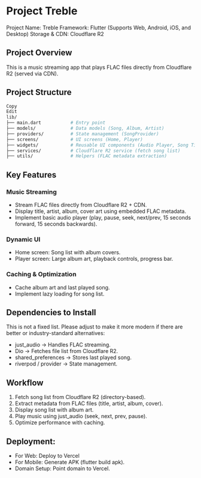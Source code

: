 # Project Treble

Project Name: Treble
Framework: Flutter (Supports Web, Android, iOS, and Desktop)
Storage & CDN: Cloudflare R2

## Project Overview
This is a music streaming app that plays FLAC files directly from Cloudflare R2 (served via CDN).

## Project Structure
```bash
Copy
Edit
lib/
├── main.dart           # Entry point
├── models/             # Data models (Song, Album, Artist)
├── providers/          # State management (SongProvider)
├── screens/            # UI screens (Home, Player)
├── widgets/            # Reusable UI components (Audio Player, Song Tile)
├── services/           # Cloudflare R2 service (fetch song list)
├── utils/              # Helpers (FLAC metadata extraction)
```

## Key Features
### Music Streaming

- Stream FLAC files directly from Cloudflare R2 + CDN.
- Display title, artist, album, cover art using embedded FLAC metadata.
- Implement basic audio player (play, pause, seek, next/prev, 15 seconds forward, 15 seconds backwards).

### Dynamic UI
- Home screen: Song list with album covers.
- Player screen: Large album art, playback controls, progress bar.

### Caching & Optimization
- Cache album art and last played song.
- Implement lazy loading for song list.

## Dependencies to Install
This is not a fixed list. Please adjust to make it more modern if there are better or industry-standard alternatives:
- just_audio → Handles FLAC streaming.
- Dio → Fetches file list from Cloudflare R2.
- shared_preferences → Stores last played song.
- riverpod / provider → State management.

## Workflow
1. Fetch song list from Cloudflare R2 (directory-based).
2. Extract metadata from FLAC files (title, artist, album, cover).
3. Display song list with album art.
4. Play music using just_audio (seek, next, prev, pause).
5. Optimize performance with caching.

## Deployment:
- For Web: Deploy to Vercel
- For Mobile: Generate APK (flutter build apk).
- Domain Setup: Point domain to Vercel.